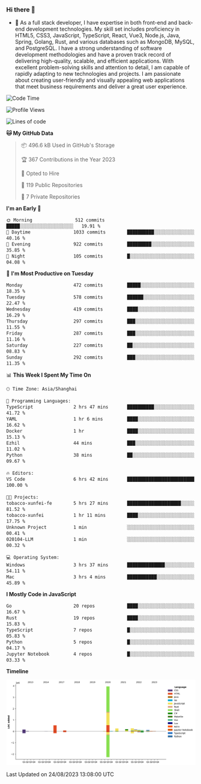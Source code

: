 ### Hi there 👋

- 🌱 As a full stack developer, I have expertise in both front-end and back-end development technologies. My skill set includes proficiency in HTML5, CSS3, JavaScript, TypeScript, React, Vue3, Node.js, Java, Spring, Golang, Rust, and various databases such as MongoDB, MySQL, and PostgreSQL. I have a strong understanding of software development methodologies and have a proven track record of delivering high-quality, scalable, and efficient applications. With excellent problem-solving skills and attention to detail, I am capable of rapidly adapting to new technologies and projects. I am passionate about creating user-friendly and visually appealing web applications that meet business requirements and deliver a great user experience.

<!--START_SECTION:waka-->
![Code Time](http://img.shields.io/badge/Code%20Time-1%2C104%20hrs%203%20mins-blue)

![Profile Views](http://img.shields.io/badge/Profile%20Views-0-blue)

![Lines of code](https://img.shields.io/badge/From%20Hello%20World%20I%27ve%20Written-6.0%20million%20lines%20of%20code-blue)

**🐱 My GitHub Data** 

> 📦 496.6 kB Used in GitHub's Storage 
 > 
> 🏆 367 Contributions in the Year 2023
 > 
> 💼 Opted to Hire
 > 
> 📜 119 Public Repositories 
 > 
> 🔑 7 Private Repositories 
 > 
**I'm an Early 🐤** 

```text
🌞 Morning                512 commits         █████░░░░░░░░░░░░░░░░░░░░   19.91 % 
🌆 Daytime                1033 commits        ██████████░░░░░░░░░░░░░░░   40.16 % 
🌃 Evening                922 commits         █████████░░░░░░░░░░░░░░░░   35.85 % 
🌙 Night                  105 commits         █░░░░░░░░░░░░░░░░░░░░░░░░   04.08 % 
```
📅 **I'm Most Productive on Tuesday** 

```text
Monday                   472 commits         █████░░░░░░░░░░░░░░░░░░░░   18.35 % 
Tuesday                  578 commits         ██████░░░░░░░░░░░░░░░░░░░   22.47 % 
Wednesday                419 commits         ████░░░░░░░░░░░░░░░░░░░░░   16.29 % 
Thursday                 297 commits         ███░░░░░░░░░░░░░░░░░░░░░░   11.55 % 
Friday                   287 commits         ███░░░░░░░░░░░░░░░░░░░░░░   11.16 % 
Saturday                 227 commits         ██░░░░░░░░░░░░░░░░░░░░░░░   08.83 % 
Sunday                   292 commits         ███░░░░░░░░░░░░░░░░░░░░░░   11.35 % 
```


📊 **This Week I Spent My Time On** 

```text
🕑︎ Time Zone: Asia/Shanghai

💬 Programming Languages: 
TypeScript               2 hrs 47 mins       ██████████░░░░░░░░░░░░░░░   41.72 % 
YAML                     1 hr 6 mins         ████░░░░░░░░░░░░░░░░░░░░░   16.62 % 
Docker                   1 hr                ████░░░░░░░░░░░░░░░░░░░░░   15.13 % 
Ezhil                    44 mins             ███░░░░░░░░░░░░░░░░░░░░░░   11.02 % 
Python                   38 mins             ██░░░░░░░░░░░░░░░░░░░░░░░   09.67 % 

🔥 Editors: 
VS Code                  6 hrs 42 mins       █████████████████████████   100.00 % 

🐱‍💻 Projects: 
tobacco-xunfei-fe        5 hrs 27 mins       ████████████████████░░░░░   81.52 % 
tobacco-xunfei           1 hr 11 mins        ████░░░░░░░░░░░░░░░░░░░░░   17.75 % 
Unknown Project          1 min               ░░░░░░░░░░░░░░░░░░░░░░░░░   00.41 % 
020104-LLM               1 min               ░░░░░░░░░░░░░░░░░░░░░░░░░   00.32 % 

💻 Operating System: 
Windows                  3 hrs 37 mins       ██████████████░░░░░░░░░░░   54.11 % 
Mac                      3 hrs 4 mins        ███████████░░░░░░░░░░░░░░   45.89 % 
```

**I Mostly Code in JavaScript** 

```text
Go                       20 repos            ████░░░░░░░░░░░░░░░░░░░░░   16.67 % 
Rust                     19 repos            ████░░░░░░░░░░░░░░░░░░░░░   15.83 % 
TypeScript               7 repos             █░░░░░░░░░░░░░░░░░░░░░░░░   05.83 % 
Python                   5 repos             █░░░░░░░░░░░░░░░░░░░░░░░░   04.17 % 
Jupyter Notebook         4 repos             █░░░░░░░░░░░░░░░░░░░░░░░░   03.33 % 
```



**Timeline**

![Lines of Code chart](https://raw.githubusercontent.com/elton/elton/main/assets/bar_graph.png)


 Last Updated on 24/08/2023 13:08:00 UTC
<!--END_SECTION:waka-->

<!--
**elton/elton** is a ✨ _special_ ✨ repository because its `README.md` (this file) appears on your GitHub profile.

Here are some ideas to get you started:

- 🔭 I’m currently working on ...
- 🌱 I’m currently learning ...
- 👯 I’m looking to collaborate on ...
- 🤔 I’m looking for help with ...
- 💬 Ask me about ...
- 📫 How to reach me: ...
- 😄 Pronouns: ...
- ⚡ Fun fact: ...
-->
